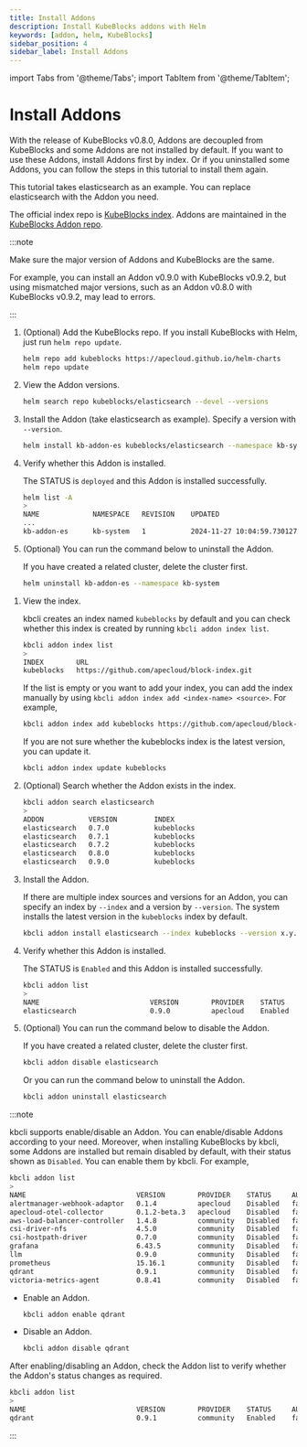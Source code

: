 ```yaml
---
title: Install Addons
description: Install KubeBlocks addons with Helm
keywords: [addon, helm, KubeBlocks]
sidebar_position: 4
sidebar_label: Install Addons
---
```


import Tabs from '@theme/Tabs';
import TabItem from '@theme/TabItem';

# Install Addons

With the release of KubeBlocks v0.8.0, Addons are decoupled from KubeBlocks and some Addons are not installed by default. If you want to use these Addons, install Addons first by index. Or if you uninstalled some Addons, you can follow the steps in this tutorial to install them again.

This tutorial takes elasticsearch as an example. You can replace elasticsearch with the Addon you need.

The official index repo is [KubeBlocks index](https://github.com/apecloud/block-index). Addons are maintained in the [KubeBlocks Addon repo](https://github.com/apecloud/kubeblocks-addons).

:::note

Make sure the major version of Addons and KubeBlocks are the same.

For example, you can install an Addon v0.9.0 with KubeBlocks v0.9.2, but using mismatched major versions, such as an Addon v0.8.0 with KubeBlocks v0.9.2, may lead to errors.

:::

<Tabs>

<TabItem value="Helm" label="Install with Helm" default>

1. (Optional) Add the KubeBlocks repo. If you install KubeBlocks with Helm, just run `helm repo update`.

   ```bash
   helm repo add kubeblocks https://apecloud.github.io/helm-charts
   helm repo update
   ```

2. View the Addon versions.

   ```bash
   helm search repo kubeblocks/elasticsearch --devel --versions
   ```

3. Install the Addon (take elasticsearch as example). Specify a version with `--version`.

   ```bash
   helm install kb-addon-es kubeblocks/elasticsearch --namespace kb-system --create-namespace --version x.y.z
   ```

4. Verify whether this Addon is installed.

   The STATUS is `deployed` and this Addon is installed successfully.

   ```bash
   helm list -A
   >
   NAME             NAMESPACE	REVISION	UPDATED                                STATUS  	 CHART                   APP VERSION
   ...
   kb-addon-es      kb-system	1       	2024-11-27 10:04:59.730127 +0800 CST   deployed	 elasticsearch-0.9.0     8.8.2 
   ```

5. (Optional) You can run the command below to uninstall the Addon.

   If you have created a related cluster, delete the cluster first.

   ```bash
   helm uninstall kb-addon-es --namespace kb-system
   ```

</TabItem>

<TabItem value="kbcli" label="Install with kbcli">

1. View the index.

   kbcli creates an index named `kubeblocks` by default and you can check whether this index is created by running `kbcli addon index list`.

   ```bash
   kbcli addon index list
   >
   INDEX        URL
   kubeblocks   https://github.com/apecloud/block-index.git 
   ```

   If the list is empty or you want to add your index, you can add the index manually by using `kbcli addon index add <index-name> <source>`. For example,

   ```bash
   kbcli addon index add kubeblocks https://github.com/apecloud/block-index.git
   ```

   If you are not sure whether the kubeblocks index is the latest version, you can update it.

   ```bash
   kbcli addon index update kubeblocks
   ```

2. (Optional) Search whether the Addon exists in the index.

   ```bash
   kbcli addon search elasticsearch
   >
   ADDON           VERSION         INDEX
   elasticsearch   0.7.0           kubeblocks
   elasticsearch   0.7.1           kubeblocks
   elasticsearch   0.7.2           kubeblocks
   elasticsearch   0.8.0           kubeblocks
   elasticsearch   0.9.0           kubeblocks
   ```

3. Install the Addon.

   If there are multiple index sources and versions for an Addon, you can specify an index by `--index` and a version by `--version`. The system installs the latest version in the `kubeblocks` index by default.

   ```bash
   kbcli addon install elasticsearch --index kubeblocks --version x.y.z
   ```

4. Verify whether this Addon is installed.

   The STATUS is `Enabled` and this Addon is installed successfully.

   ```bash
   kbcli addon list
   >
   NAME                           VERSION        PROVIDER    STATUS     AUTO-INSTALL
   elasticsearch                  0.9.0          apecloud    Enabled    true
   ```

5. (Optional) You can run the command below to disable the Addon.

   If you have created a related cluster, delete the cluster first.

   ```bash
   kbcli addon disable elasticsearch
   ```

   Or you can run the command below to uninstall the Addon.

   ```bash
   kbcli addon uninstall elasticsearch
   ```

:::note

kbcli supports enable/disable an Addon. You can enable/disable Addons according to your need. Moreover, when installing KubeBlocks by kbcli, some Addons are installed but remain disabled by default, with their status shown as `Disabled`. You can enable them by kbcli. For example,

```bash
kbcli addon list
>
NAME                           VERSION        PROVIDER    STATUS     AUTO-INSTALL
alertmanager-webhook-adaptor   0.1.4          apecloud    Disabled   false
apecloud-otel-collector        0.1.2-beta.3   apecloud    Disabled   false
aws-load-balancer-controller   1.4.8          community   Disabled   false
csi-driver-nfs                 4.5.0          community   Disabled   false
csi-hostpath-driver            0.7.0          community   Disabled   false
grafana                        6.43.5         community   Disabled   false
llm                            0.9.0          community   Disabled   false
prometheus                     15.16.1        community   Disabled   false
qdrant                         0.9.1          community   Disabled   false
victoria-metrics-agent         0.8.41         community   Disabled   false
```

* Enable an Addon.

   ```bash
   kbcli addon enable qdrant
   ```

* Disable an Addon.

   ```bash
   kbcli addon disable qdrant
   ```

After enabling/disabling an Addon, check the Addon list to verify whether the Addon's status changes as required.

```bash
kbcli addon list
>
NAME                           VERSION        PROVIDER    STATUS     AUTO-INSTALL
qdrant                         0.9.1          community   Enabled    false
```

:::

</TabItem>

</Tabs>
